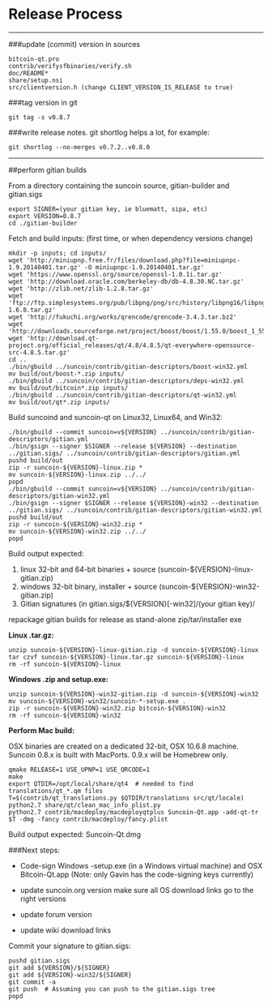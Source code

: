 Release Process
====================

* * *

###update (commit) version in sources


	bitcoin-qt.pro
	contrib/verifysfbinaries/verify.sh
	doc/README*
	share/setup.nsi
	src/clientversion.h (change CLIENT_VERSION_IS_RELEASE to true)

###tag version in git

	git tag -s v0.8.7

###write release notes. git shortlog helps a lot, for example:

	git shortlog --no-merges v0.7.2..v0.8.0

* * *

##perform gitian builds

 From a directory containing the suncoin source, gitian-builder and gitian.sigs
  
	export SIGNER=(your gitian key, ie bluematt, sipa, etc)
	export VERSION=0.8.7
	cd ./gitian-builder

 Fetch and build inputs: (first time, or when dependency versions change)

	mkdir -p inputs; cd inputs/
	wget 'http://miniupnp.free.fr/files/download.php?file=miniupnpc-1.9.20140401.tar.gz' -O miniupnpc-1.9.20140401.tar.gz'
	wget 'https://www.openssl.org/source/openssl-1.0.1i.tar.gz'
	wget 'http://download.oracle.com/berkeley-db/db-4.8.30.NC.tar.gz'
	wget 'http://zlib.net/zlib-1.2.8.tar.gz'
	wget 'ftp://ftp.simplesystems.org/pub/libpng/png/src/history/libpng16/libpng-1.6.8.tar.gz'
	wget 'http://fukuchi.org/works/qrencode/qrencode-3.4.3.tar.bz2'
	wget 'http://downloads.sourceforge.net/project/boost/boost/1.55.0/boost_1_55_0.tar.bz2'
	wget 'http://download.qt-project.org/official_releases/qt/4.8/4.8.5/qt-everywhere-opensource-src-4.8.5.tar.gz'
	cd ..
	./bin/gbuild ../suncoin/contrib/gitian-descriptors/boost-win32.yml
	mv build/out/boost-*.zip inputs/
	./bin/gbuild ../suncoin/contrib/gitian-descriptors/deps-win32.yml
	mv build/out/bitcoin*.zip inputs/
	./bin/gbuild ../suncoin/contrib/gitian-descriptors/qt-win32.yml
	mv build/out/qt*.zip inputs/

 Build suncoind and suncoin-qt on Linux32, Linux64, and Win32:
  
	./bin/gbuild --commit suncoin=v${VERSION} ../suncoin/contrib/gitian-descriptors/gitian.yml
	./bin/gsign --signer $SIGNER --release ${VERSION} --destination ../gitian.sigs/ ../suncoin/contrib/gitian-descriptors/gitian.yml
	pushd build/out
	zip -r suncoin-${VERSION}-linux.zip *
	mv suncoin-${VERSION}-linux.zip ../../
	popd
	./bin/gbuild --commit suncoin=v${VERSION} ../suncoin/contrib/gitian-descriptors/gitian-win32.yml
	./bin/gsign --signer $SIGNER --release ${VERSION}-win32 --destination ../gitian.sigs/ ../suncoin/contrib/gitian-descriptors/gitian-win32.yml
	pushd build/out
	zip -r suncoin-${VERSION}-win32.zip *
	mv suncoin-${VERSION}-win32.zip ../../
	popd

  Build output expected:

  1. linux 32-bit and 64-bit binaries + source (suncoin-${VERSION}-linux-gitian.zip)
  2. windows 32-bit binary, installer + source (suncoin-${VERSION}-win32-gitian.zip)
  3. Gitian signatures (in gitian.sigs/${VERSION}[-win32]/(your gitian key)/

repackage gitian builds for release as stand-alone zip/tar/installer exe

**Linux .tar.gz:**

	unzip suncoin-${VERSION}-linux-gitian.zip -d suncoin-${VERSION}-linux
	tar czvf suncoin-${VERSION}-linux.tar.gz suncoin-${VERSION}-linux
	rm -rf suncoin-${VERSION}-linux

**Windows .zip and setup.exe:**

	unzip suncoin-${VERSION}-win32-gitian.zip -d suncoin-${VERSION}-win32
	mv suncoin-${VERSION}-win32/suncoin-*-setup.exe .
	zip -r suncoin-${VERSION}-win32.zip bitcoin-${VERSION}-win32
	rm -rf suncoin-${VERSION}-win32

**Perform Mac build:**

  OSX binaries are created on a dedicated 32-bit, OSX 10.6.8 machine.
  Suncoin 0.8.x is built with MacPorts.  0.9.x will be Homebrew only.

	qmake RELEASE=1 USE_UPNP=1 USE_QRCODE=1
	make
	export QTDIR=/opt/local/share/qt4  # needed to find translations/qt_*.qm files
	T=$(contrib/qt_translations.py $QTDIR/translations src/qt/locale)
	python2.7 share/qt/clean_mac_info_plist.py
	python2.7 contrib/macdeploy/macdeployqtplus Suncoin-Qt.app -add-qt-tr $T -dmg -fancy contrib/macdeploy/fancy.plist

 Build output expected: Suncoin-Qt.dmg

###Next steps:

* Code-sign Windows -setup.exe (in a Windows virtual machine) and
  OSX Bitcoin-Qt.app (Note: only Gavin has the code-signing keys currently)

* update suncoin.org version
  make sure all OS download links go to the right versions

* update forum version

* update wiki download links

Commit your signature to gitian.sigs:

	pushd gitian.sigs
	git add ${VERSION}/${SIGNER}
	git add ${VERSION}-win32/${SIGNER}
	git commit -a
	git push  # Assuming you can push to the gitian.sigs tree
	popd

